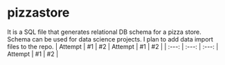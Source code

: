 # pizzastore
It is a SQL file that generates relational DB schema for a pizza store. Schema can be used for data science projects. I plan to add data import files to the repo.
| Attempt | #1    | #2    | Attempt | #1    | #2    |
| :---:   | :---: | :---: | Attempt | #1    | #2    |
